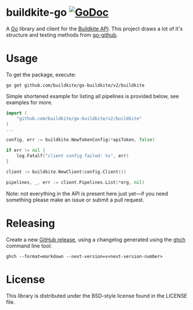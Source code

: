 # buildkite-go [![GoDoc](https://img.shields.io/badge/godoc-Reference-brightgreen.svg?style=flat)](http://godoc.org/github.com/buildkite/go-buildkite)

A [Go](http://golang.org) library and client for the [Buildkite API](https://buildkite.com/docs/api). This project draws a lot of it's structure and testing methods from [go-github](https://github.com/google/go-github).

# Usage

To get the package, execute:

```
go get github.com/buildkite/go-buildkite/v2/buildkite
```

Simple shortened example for listing all pipelines is provided below, see examples for more.

```go
import (
    "github.com/buildkite/go-buildkite/v2/buildkite"
)
...

config, err := buildkite.NewTokenConfig(*apiToken, false)

if err != nil {
	log.Fatalf("client config failed: %s", err)
}

client := buildkite.NewClient(config.Client())

pipelines, _, err := client.Pipelines.List(*org, nil)

```

Note: not everything in the API is present here just yet—if you need something please make an issue or submit a pull request.

# Releasing

Create a new [GitHub release](https://github.com/buildkite/go-buildkite/releases), using a changelog generated using the [ghch](https://github.com/Songmu/ghch) command line tool:

```
ghch --format=markdown --next-version=v<next-version-number>
```



# License

This library is distributed under the BSD-style license found in the LICENSE file.
